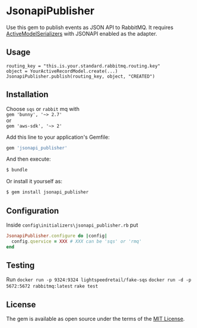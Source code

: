 # JsonapiPublisher
Use this gem to publish events as JSON API to RabbitMQ. It requires [ActiveModelSerializers](https://github.com/rails-api/active_model_serializers) with JSONAPI enabled as the adapter.

## Usage

```
routing_key = "this.is.your.standard.rabbitmq.routing.key"
object = YourActiveRecordModel.create(...)
JsonapiPublisher.publish(routing_key, object, "CREATED")
```

## Installation
Choose `sqs` or `rabbit` mq with  
`gem 'bunny', '~> 2.7'`  
or  
`gem 'aws-sdk', '~> 2'`  

Add this line to your application's Gemfile:

```ruby
gem 'jsonapi_publisher'
```

And then execute:
```bash
$ bundle
```

Or install it yourself as:
```bash
$ gem install jsonapi_publisher
```
## Configuration
Inside `config\initializers\jsonapi_publisher.rb` put
```ruby
JsonapiPublisher.configure do |config|
  config.qservice = XXX # XXX can be 'sqs' or 'rmq'
end
```

## Testing
Run
`docker run -p 9324:9324 lightspeedretail/fake-sqs`
`docker run -d -p 5672:5672 rabbitmq:latest`
`rake test`

## License
The gem is available as open source under the terms of the [MIT License](http://opensource.org/licenses/MIT).
